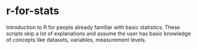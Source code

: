 # r-for-stats
Introduction to R for people already familiar with basic statistics. These scripts skip a lot of explanations  and assume the user has basic knowledge of concepts like datasets, variables, measurement levels.
